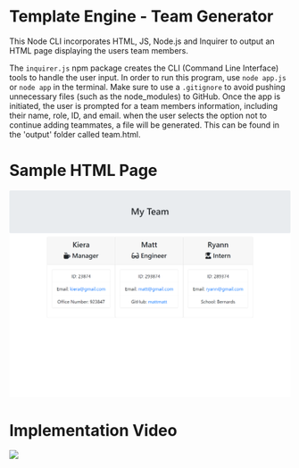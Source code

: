 # Template Engine - Team Generator

This Node CLI incorporates HTML, JS, Node.js and Inquirer to output an HTML page displaying the users team members. 

The `inquirer.js` npm package creates the CLI (Command Line Interface) tools to handle the user input. In order to run this program, use `node app.js` or `node app` in the terminal. Make sure to use a `.gitignore` to avoid pushing unnecessary files (such as the node_modules) to GitHub. Once the app is initiated, the user is prompted for a team members information, including their name, role, ID, and email. when the user selects the option not to continue adding teammates, a file will be generated. This can be found in the 'output' folder called team.html.

# Sample HTML Page
![](img/github.png)

# Implementation Video
![](img/team-generator.gif)
